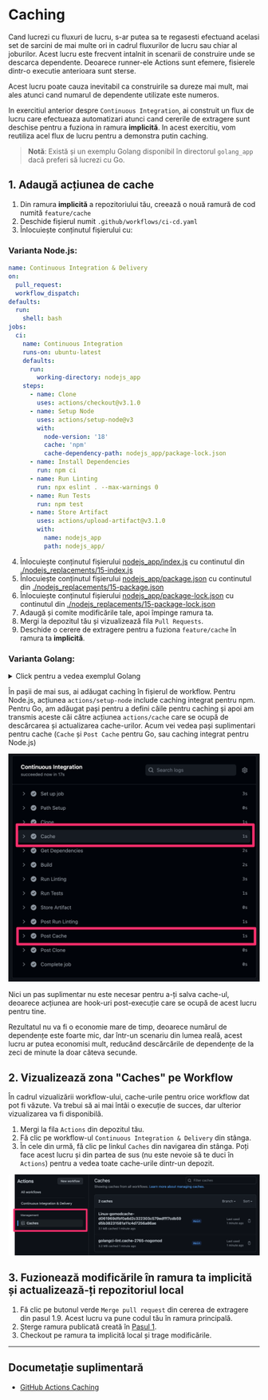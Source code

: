 # Caching
Cand lucrezi cu fluxuri de lucru, s-ar putea sa te regasesti efectuand acelasi set de sarcini de mai multe ori in cadrul fluxurilor de lucru sau chiar al joburilor. Acest lucru este frecvent intalnit in scenarii de construire unde se descarca dependente. Deoarece runner-ele Actions sunt efemere, fisierele dintr-o executie anterioara sunt sterse.

Acest lucru poate cauza inevitabil ca construirile sa dureze mai mult, mai ales atunci cand numarul de dependente utilizate este numeros.

In exercitiul anterior despre `Continuous Integration`, ai construit un flux de lucru care efectueaza automatizari atunci cand cererile de extragere sunt deschise pentru a fuziona in ramura **implicită**. In acest exercitiu, vom reutiliza acel flux de lucru pentru a demonstra putin caching.

> **Notă**: Există și un exemplu Golang disponibil în directorul `golang_app` dacă preferi să lucrezi cu Go.

## 1. Adaugă acțiunea de cache
1. Din ramura **implicită** a repozitoriului tău, creează o nouă ramură de cod numită `feature/cache`
2. Deschide fișierul numit `.github/workflows/ci-cd.yaml`
3. Înlocuiește conținutul fișierului cu:

### Varianta Node.js:

```yaml
name: Continuous Integration & Delivery
on:
  pull_request:
  workflow_dispatch:
defaults:
  run:
    shell: bash
jobs:
  ci:
    name: Continuous Integration
    runs-on: ubuntu-latest
    defaults:
      run:
        working-directory: nodejs_app
    steps:
      - name: Clone
        uses: actions/checkout@v3.1.0
      - name: Setup Node
        uses: actions/setup-node@v3
        with:
          node-version: '18'
          cache: 'npm'
          cache-dependency-path: nodejs_app/package-lock.json
      - name: Install Dependencies
        run: npm ci
      - name: Run Linting
        run: npx eslint . --max-warnings 0
      - name: Run Tests
        run: npm test
      - name: Store Artifact
        uses: actions/upload-artifact@v3.1.0
        with:
          name: nodejs_app
          path: nodejs_app/
```

4. Înlocuiește conținutul fișierului [nodejs_app/index.js](./nodejs_app/index.js) cu continutul din [./nodejs_replacements/15-index.js](./nodejs_replacements/15-index.js)
5. Înlocuiește conținutul fișierului [nodejs_app/package.json](./nodejs_app/package.json) cu continutul din [./nodejs_replacements/15-package.json](./nodejs_replacements/15-package.json)
6. Înlocuiește conținutul fișierului [nodejs_app/package-lock.json](./nodejs_app/package-lock.json) cu continutul din [./nodejs_replacements/15-package-lock.json](./nodejs_replacements/15-package-lock.json)
7. Adaugă și comite modificările tale, apoi împinge ramura ta.
8. Mergi la depozitul tău și vizualizează fila `Pull Requests`.
9. Deschide o cerere de extragere pentru a fuziona `feature/cache` în ramura ta **implicită**.

### Varianta Golang:

<details>
<summary>Click pentru a vedea exemplul Golang</summary>

```yaml
name: Continuous Integration & Delivery
on:
  pull_request:
  workflow_dispatch:
defaults:
  run:
    shell: bash
jobs:
  ci:
    name: Continuous Integration
    runs-on: ubuntu-latest
    defaults:
      run:
        working-directory: golang_app
    steps:
      - name: Path Setup
        id: go-paths
        working-directory: ${{github.workspace}}
        run: |
          echo "gomodcache=$(go env GOMODCACHE)" >> $GITHUB_OUTPUT
          echo "gocache=$(go env GOCACHE)" >> $GITHUB_OUTPUT
      - name: Clone
        uses: actions/checkout@v3.1.0
      - name: Cache
        uses: actions/cache@v3.0.10
        with:
          path: |
            ${{ steps.go-paths.outputs.gomodcache }}
            ${{ steps.go-paths.outputs.gocache }}
          key: ${{ runner.os }}-gomodcache-${{ hashFiles('**/go.sum') }}
      - name: Get Dependencies
        run: go get app
      - name: Build
        run: go build
      - name: Run Linting
        uses: golangci/golangci-lint-action@v3
        with:
          working-directory: golang_app
      - name: Run Tests
        run: go test
      - name: Store Artifact
        uses: actions/upload-artifact@v3.1.0
        with:
          name: golang_app
          path: golang_app/app
```

4. Înlocuiește conținutul fișierului [golang_app/main.go](./golang_app/main.go) cu continutul din [./golang_replacements/15-main.go](./golang_replacements/15-main.go)
5. Înlocuiește conținutul fișierului [golang_app/go.mod](./golang_app/go.mod) cu continutul din [./golang_replacements/15-go.mod](./golang_replacements/15-go.mod)
6. Înlocuiește conținutul fișierului [golang_app/go.sum](./golang_app/go.sum) cu continutul din [./golang_replacements/15-go.sum](./golang_replacements/15-go.sum)
7. Adaugă și comite modificările tale, apoi împinge ramura ta.
8. Mergi la depozitul tău și vizualizează fila `Pull Requests`.
9. Deschide o cerere de extragere pentru a fuziona `feature/cache` în ramura ta **implicită**.

</details>

În pașii de mai sus, ai adăugat caching în fișierul de workflow. Pentru Node.js, acțiunea `actions/setup-node` include caching integrat pentru npm. Pentru Go, am adăugat pași pentru a defini căile pentru caching și apoi am transmis aceste căi către acțiunea `actions/cache` care se ocupă de descărcarea și actualizarea cache-urilor. Acum vei vedea pași suplimentari pentru cache (`Cache` și `Post Cache` pentru Go, sau caching integrat pentru Node.js)

![A picture of the button](images/15-cache-steps.png)

Nici un pas suplimentar nu este necesar pentru a-ți salva cache-ul, deoarece acțiunea are hook-uri post-execuție care se ocupă de acest lucru pentru tine.

Rezultatul nu va fi o economie mare de timp, deoarece numărul de dependențe este foarte mic, dar într-un scenariu din lumea reală, acest lucru ar putea economisi mult, reducând descărcările de dependențe de la zeci de minute la doar câteva secunde.

## 2. Vizualizează zona "Caches" pe Workflow
În cadrul vizualizării workflow-ului, cache-urile pentru orice workflow dat pot fi văzute. Va trebui să ai mai întâi o execuție de succes, dar ulterior vizualizarea va fi disponibilă.

1. Mergi la fila `Actions` din depozitul tău.
2. Fă clic pe workflow-ul `Continuous Integration & Delivery` din stânga.
3. În cele din urmă, fă clic pe linkul `Caches` din navigarea din stânga. Poți face acest lucru și din partea de sus (nu este nevoie să te duci în `Actions`) pentru a vedea toate cache-urile dintr-un depozit.

![A picture of the button](images/15-cache-view.png)


## 3. Fuzionează modificările în ramura ta **implicită** și actualizează-ți repozitoriul local

1. Fă clic pe butonul verde `Merge pull request` din cererea de extragere din pasul 1.9. Acest lucru va pune codul tău în ramura principală.
2. Șterge ramura publicată creată în [Pasul 1](#step-1-add-the-cache-action).
3. Checkout pe ramura ta implicită local și trage modificările.

---

## Documetație suplimentară
- [GitHub Actions Caching](https://github.com/actions/cache)
